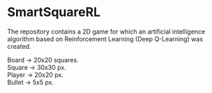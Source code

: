 # SmartSquareRL
The repository contains a 2D game for which an artificial intelligence algorithm based on Reinforcement Learning (Deep Q-Learning) was created. 

Board -> 20x20 squares.  
Square -> 30x30 px.  
Player -> 20x20 px.  
Bullet -> 5x5 px.  
